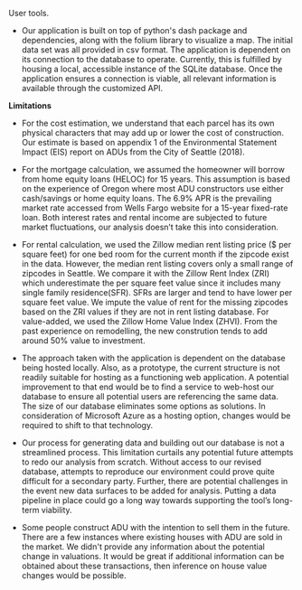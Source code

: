 User tools.
 - Our application is built on top of python's dash package and dependencies, along with the folium library to visualize a map. The initial data set was all provided in csv format. The application is dependent on its connection to the database to operate. Currently, this is fulfilled by housing a local, accessible instance of the SQLite database. Once the application ensures a connection is viable, all relevant information is available through the customized API.

****Limitations****
 - For the cost estimation, we understand that each parcel has its own physical characters that may add up or lower the cost of construction. Our estimate is based on appendix 1 of the Environmental Statement Impact (EIS) report on ADUs from the City of Seattle (2018). 
 
 - For the mortgage calculation, we assumed the homeowner will borrow from home equity loans (HELOC) for 15 years. This assumption is based on the experience of Oregon where most ADU constructors use either cash/savings or home equity loans. The 6.9% APR is the prevailing market rate accessed from Wells Fargo website for a 15-year fixed-rate loan. Both interest rates and rental income are subjected to future market fluctuations, our analysis doesn’t take this into consideration.
 
 - For rental calculation, we used the Zillow median rent listing price ($ per square feet) for one bed room for the current month if the zipcode exist in the data. However, the median rent listing covers only a small range of zipcodes in Seattle. We compare it with the Zillow Rent Index (ZRI) which underestimate the per square feet value since it includes many single family residence(SFR). SFRs are larger and tend to have lower per square feet value. We impute the value of rent for the missing zipcodes based on the ZRI values if they are not in rent listing database. For value-added, we used the Zillow Home Value Index (ZHVI). From the past experience on remodelling, the new constrution tends to add around 50% value to investment.
 
 - The approach taken with the application is dependent on the database being hosted locally. Also, as a prototype, the current structure is not readily suitable for hosting as a functioning web application. A potential improvement to that end would be to find a service to web-host our database to ensure all potential users are referencing the same data. The size of our database eliminates some options as solutions. In consideration of Microsoft Azure as a hosting option, changes would be required to shift to that technology.
 
 - Our process for generating data and building out our database is not a streamlined process. This limitation curtails any potential future attempts to redo our analysis from scratch. Without access to our revised database, attempts to reproduce our environment could prove quite difficult for a secondary party. Further, there are potential challenges in the event new data surfaces to be added for analysis. Putting a data pipeline in place could go a long way towards supporting the tool’s long-term viability.

 - Some people construct ADU with the intention to sell them in the future. There are a few instances where existing houses with ADU are sold in the market. We didn't provide any information about the potential change in valuations. It would be great if additional information can be obtained about these transactions, then inference on house value changes would be possible.  
